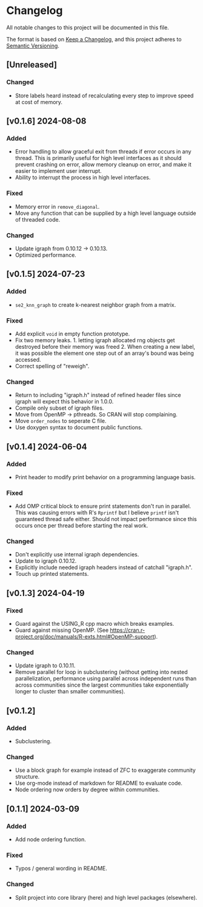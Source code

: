 # Changelog

All notable changes to this project will be documented in this file.

The format is based on [Keep a Changelog](https://keepachangelog.com/en/1.0.0/),
and this project adheres to [Semantic Versioning](https://semver.org/spec/v2.0.0.html).

## [Unreleased]

### Changed

- Store labels heard instead of recalculating every step to improve speed at cost of memory.

## [v0.1.6] 2024-08-08

### Added

- Error handling to allow graceful exit from threads if error occurs in any thread. This is primarily useful for high level interfaces as it should prevent crashing on error, allow memory cleanup on error, and make it easier to implement user interrupt.
- Ability to interrupt the process in high level interfaces.

### Fixed

- Memory error in `remove_diagonal`.
- Move any function that can be supplied by a high level language outside of threaded code.

### Changed

- Update igraph from 0.10.12 -> 0.10.13.
- Optimized performance.

## [v0.1.5] 2024-07-23

### Added

- `se2_knn_graph` to create k-nearest neighbor graph from a matrix.

### Fixed

- Add explicit `void` in empty function prototype.
- Fix two memory leaks. 1. letting igraph allocated rng objects get destroyed before their memory was freed 2. When creating a new label, it was possible the element one step out of an array's bound was being accessed.
- Correct spelling of "reweigh".

### Changed

- Return to including "igraph.h" instead of refined header files since igraph will expect this behavior in 1.0.0.
- Compile only subset of igraph files.
- Move from OpenMP -> pthreads. So CRAN will stop complaining.
- Move `order_nodes` to seperate C file.
- Use doxygen syntax to document public functions.

## [v0.1.4] 2024-06-04

### Added

- Print header to modify print behavior on a programming language basis.

### Fixed

- Add OMP critical block to ensure print statements don't run in parallel. This was causing errors with R's `Rprintf` but I believe `printf` isn't guaranteed thread safe either. Should not impact performance since this occurs once per thread before starting the real work.

### Changed

- Don't explicitly use internal igraph dependencies.
- Update to igraph 0.10.12.
- Explicitly include needed igraph headers instead of catchall "igraph.h".
- Touch up printed statements.

## [v0.1.3] 2024-04-19

### Fixed

- Guard against the USING_R cpp macro which breaks examples.
- Guard against missing OpenMP. (See https://cran.r-project.org/doc/manuals/R-exts.html#OpenMP-support).

### Changed

- Update igraph to 0.10.11.
- Remove parallel for loop in subclustering (without getting into nested parallelization, performance using parallel across independent runs than across communities since the largest communities take exponentially longer to cluster than smaller communities).

## [v0.1.2]

### Added

- Subclustering.

### Changed

- Use a block graph for example instead of ZFC to exaggerate community structure.
- Use org-mode instead of markdown for README to evaluate code.
- Node ordering now orders by degree within communities.

## [0.1.1] 2024-03-09

### Added

- Add node ordering function.

### Fixed

- Typos / general wording in README.

### Changed

- Split project into core library (here) and high level packages (elsewhere).
